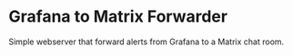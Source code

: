 # Grafana to Matrix Forwarder

Simple webserver that forward alerts from Grafana to a Matrix chat room.
